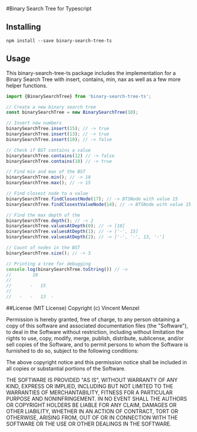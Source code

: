 #Binary Search Tree for Typescript

## Installing

```shell
npm install --save binary-search-tree-ts
```

## Usage

This binary-search-tree-ts package includes the implementation for a Binary Search Tree with insert, contains, min, nax as well as a few more helper functions.

```typescript
import {BinarySearchTree} from 'binary-search-tree-ts';

// Create a new binary search tree
const binarySearchTree = new BinarySearchTree(10);

// Insert new numbers
binarySearchTree.insert(15); // -> true
binarySearchTree.insert(13); // -> true
binarySearchTree.insert(10); // -> false

// Check if BST contains a value
binarySearchTree.contains(12) // -> false
binarySearchTree.contains(10) // -> true

// Find min and max of the BST
binarySearchTree.min(); // -> 10
binarySearchTree.max(); // -> 15

// Find closest node to a value
binarySearchTree.findClosestNode(17); // -> BTSNode with value 15
binarySearchTree.findClosestValueNode(14); // -> BTSNode with value 15

// Find the max depth of the 
binarySearchTree.depth(); // -> 2
binarySearchTree.valuesAtDepth(0); // -> [10]
binarySearchTree.valuesAtDepth(1); // -> ['-', 15]
binarySearchTree.valuesAtDepth(2); // -> ['-', '-', 13, '-']

// Count of nodes in the BST
binarySearchTree.size(); // -> 3

// Printing a tree for debugging
console.log(binarySearchTree.toString()) // ->
//        10
//
//       -   15
//
//   -   -   13  -


```

##License
(MIT License)
Copyright (c) Vincent Menzel

Permission is hereby granted, free of charge, to any person
obtaining a copy of this software and associated documentation
files (the "Software"), to deal in the Software without
restriction, including without limitation the rights to use,
copy, modify, merge, publish, distribute, sublicense, and/or sell
copies of the Software, and to permit persons to whom the
Software is furnished to do so, subject to the following
conditions:

The above copyright notice and this permission notice shall be
included in all copies or substantial portions of the Software.

THE SOFTWARE IS PROVIDED "AS IS", WITHOUT WARRANTY OF ANY KIND,
EXPRESS OR IMPLIED, INCLUDING BUT NOT LIMITED TO THE WARRANTIES
OF MERCHANTABILITY, FITNESS FOR A PARTICULAR PURPOSE AND
NONINFRINGEMENT. IN NO EVENT SHALL THE AUTHORS OR COPYRIGHT
HOLDERS BE LIABLE FOR ANY CLAIM, DAMAGES OR OTHER LIABILITY,
WHETHER IN AN ACTION OF CONTRACT, TORT OR OTHERWISE, ARISING
FROM, OUT OF OR IN CONNECTION WITH THE SOFTWARE OR THE USE OR
OTHER DEALINGS IN THE SOFTWARE.
